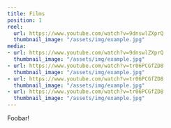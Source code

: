 ```yaml
---
title: Films
position: 1
reel:
  url: https://www.youtube.com/watch?v=9dnswlZXprQ
  thumbnail_image: "/assets/img/example.jpg"
media:
- url: https://www.youtube.com/watch?v=9dnswlZXprQ
  thumbnail_image: "/assets/img/example.jpg"
- url: https://www.youtube.com/watch?v=tr06PCGfZD8
  thumbnail_image: "/assets/img/example.jpg"
- url: https://www.youtube.com/watch?v=tr06PCGfZD8
  thumbnail_image: "/assets/img/example.jpg"
- url: https://www.youtube.com/watch?v=tr06PCGfZD8
  thumbnail_image: "/assets/img/example.jpg"
---
```


Foobar!
